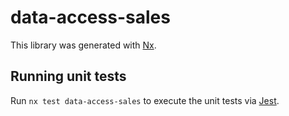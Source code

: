 # data-access-sales

This library was generated with [Nx](https://nx.dev).

## Running unit tests

Run `nx test data-access-sales` to execute the unit tests via [Jest](https://jestjs.io).
